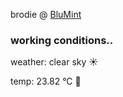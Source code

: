 brodie @ [BluMint](https://www.linkedin.com/company/blumint-io/)

<!--weather_start-->
### working conditions..

weather: clear sky ☀️

temp: 23.82 °C 🥶

<!--weather_end-->
